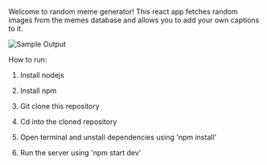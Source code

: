 Welcome to random meme generator! This react app fetches random images from the memes database and allows you to add your own captions to it. 

![Sample Output]()

How to run:
1. Install nodejs

2. Install npm

3. Git clone this repository

4. Cd into the cloned repository

5. Open terminal and unstall dependencies using 'npm install'

6. Run the server using 'npm start dev'
